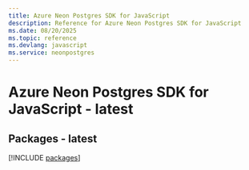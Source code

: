 ```yaml
---
title: Azure Neon Postgres SDK for JavaScript
description: Reference for Azure Neon Postgres SDK for JavaScript
ms.date: 08/20/2025
ms.topic: reference
ms.devlang: javascript
ms.service: neonpostgres
---
```

# Azure Neon Postgres SDK for JavaScript - latest
## Packages - latest
[!INCLUDE [packages](neon-postgres-index.md)]